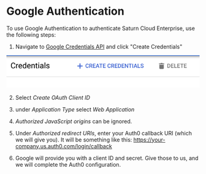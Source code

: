 # Google Authentication

To use Google Authentication to authenticate Saturn Cloud Enterprise, use the following steps:

1. Navigate to [Google Credentials API](https://console.cloud.google.com/apis/credentials) and click "Create Credentials"

<img src="/images/docs/google-create-creds.png" alt="create creds in google cloud" class="doc-image"/>

2. Select *Create OAuth Client ID*

3. under *Application Type* select *Web Application*

4. *Authorized JavaScript origins* can be ignored.

5. Under *Authorized redirect URIs*, enter your Auth0 callback URI (which we will give you). It will be something like this: https://your-company.us.auth0.com/login/callback

6. Google will provide you with a client ID and secret. Give those to us, and we will complete the Auth0 configuration.
